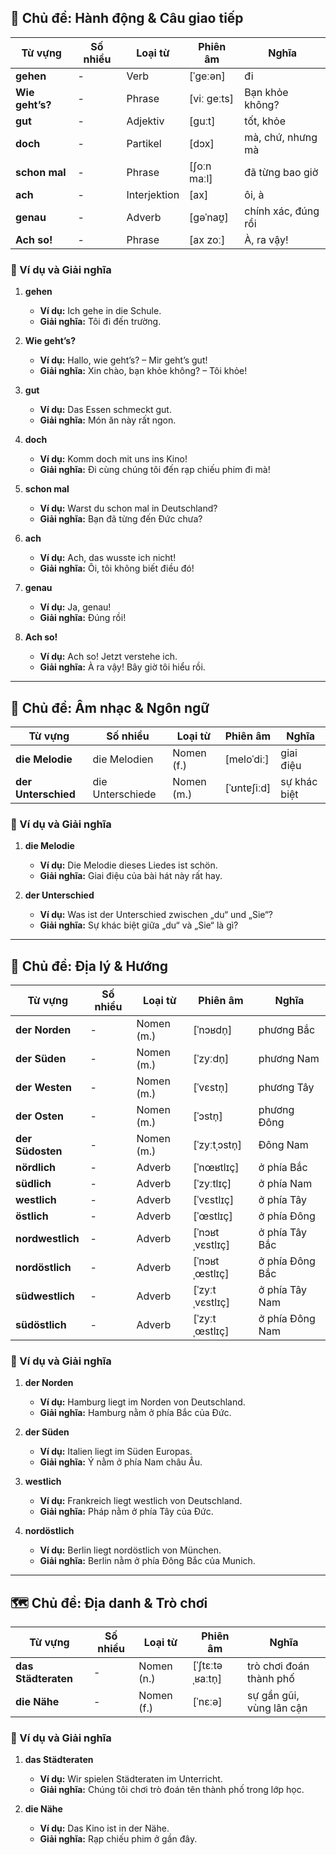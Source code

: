 ## **🚶 Chủ đề: Hành động & Câu giao tiếp**

| **Từ vựng** | **Số nhiều** | **Loại từ**  | **Phiên âm** | **Nghĩa**           |
| ----------- | ------------ | ------------ | ------------ | ------------------- |
| **gehen**       | -            | Verb         | [ˈɡeːən]     | đi                  |
| **Wie geht’s?** | -            | Phrase       | [viː ɡeːts]  | Bạn khỏe không?     |
| **gut**         | -            | Adjektiv     | [ɡuːt]       | tốt, khỏe           |
| **doch**        | -            | Partikel     | [dɔx]        | mà, chứ, nhưng mà   |
| **schon mal**   | -            | Phrase       | [ʃoːn maːl]  | đã từng bao giờ     |
| **ach**         | -            | Interjektion | [ax]         | ôi, à               |
| **genau**       | -            | Adverb       | [ɡəˈnaʊ̯]    | chính xác, đúng rồi |
| **Ach so!**     | -            | Phrase       | [ax zoː]     | À, ra vậy!          |

### **📌 Ví dụ và Giải nghĩa**

1. **gehen**
    
    - **Ví dụ:** Ich gehe in die Schule.
    - **Giải nghĩa:** Tôi đi đến trường.
2. **Wie geht’s?**
    
    - **Ví dụ:** Hallo, wie geht’s? – Mir geht’s gut!
    - **Giải nghĩa:** Xin chào, bạn khỏe không? – Tôi khỏe!
3. **gut**
    
    - **Ví dụ:** Das Essen schmeckt gut.
    - **Giải nghĩa:** Món ăn này rất ngon.
4. **doch**
    
    - **Ví dụ:** Komm doch mit uns ins Kino!
    - **Giải nghĩa:** Đi cùng chúng tôi đến rạp chiếu phim đi mà!
5. **schon mal**
    
    - **Ví dụ:** Warst du schon mal in Deutschland?
    - **Giải nghĩa:** Bạn đã từng đến Đức chưa?
6. **ach**
    
    - **Ví dụ:** Ach, das wusste ich nicht!
    - **Giải nghĩa:** Ôi, tôi không biết điều đó!
7. **genau**
    
    - **Ví dụ:** Ja, genau!
    - **Giải nghĩa:** Đúng rồi!
8. **Ach so!**
    
    - **Ví dụ:** Ach so! Jetzt verstehe ich.
    - **Giải nghĩa:** À ra vậy! Bây giờ tôi hiểu rồi.

---

## **🎵 Chủ đề: Âm nhạc & Ngôn ngữ**

| **Từ vựng**     | **Số nhiều**     | **Loại từ** | **Phiên âm** | **Nghĩa**    |
| --------------- | ---------------- | ----------- | ------------ | ------------ |
| **die Melodie**     | die Melodien     | Nomen (f.)  | [meloˈdiː]   | giai điệu    |
| **der Unterschied** | die Unterschiede | Nomen (m.)  | [ˈʊntɐʃiːd]  | sự khác biệt |

### **📌 Ví dụ và Giải nghĩa**

1. **die Melodie**
    
    - **Ví dụ:** Die Melodie dieses Liedes ist schön.
    - **Giải nghĩa:** Giai điệu của bài hát này rất hay.
2. **der Unterschied**
    
    - **Ví dụ:** Was ist der Unterschied zwischen „du“ und „Sie“?
    - **Giải nghĩa:** Sự khác biệt giữa „du“ và „Sie“ là gì?

---

## **🧭 Chủ đề: Địa lý & Hướng**

| **Từ vựng**  | **Số nhiều** | **Loại từ** | **Phiên âm**    | **Nghĩa**       |
| ------------ | ------------ | ----------- | --------------- | --------------- |
| **der Norden**   | -            | Nomen (m.)  | [ˈnɔʁdn̩]       | phương Bắc      |
| **der Süden**    | -            | Nomen (m.)  | [ˈzyːdn̩]       | phương Nam      |
| **der Westen**   | -            | Nomen (m.)  | [ˈvɛstn̩]       | phương Tây      |
| **der Osten**    | -            | Nomen (m.)  | [ˈɔstn̩]        | phương Đông     |
| **der Südosten** | -            | Nomen (m.)  | [ˈzyːtˌɔstn̩]   | Đông Nam        |
| **nördlich**     | -            | Adverb      | [ˈnœʁtlɪç]      | ở phía Bắc      |
| **südlich**      | -            | Adverb      | [ˈzyːtlɪç]      | ở phía Nam      |
| **westlich**     | -            | Adverb      | [ˈvɛstlɪç]      | ở phía Tây      |
| **östlich**      | -            | Adverb      | [ˈœstlɪç]       | ở phía Đông     |
| **nordwestlich** | -            | Adverb      | [ˈnɔʁtˌvɛstlɪç] | ở phía Tây Bắc  |
| **nordöstlich**  | -            | Adverb      | [ˈnɔʁtˌœstlɪç]  | ở phía Đông Bắc |
| **südwestlich**  | -            | Adverb      | [ˈzyːtˌvɛstlɪç] | ở phía Tây Nam  |
| **südöstlich**   | -            | Adverb      | [ˈzyːtˌœstlɪç]  | ở phía Đông Nam |

### **📌 Ví dụ và Giải nghĩa**

1. **der Norden**
    
    - **Ví dụ:** Hamburg liegt im Norden von Deutschland.
    - **Giải nghĩa:** Hamburg nằm ở phía Bắc của Đức.
2. **der Süden**
    
    - **Ví dụ:** Italien liegt im Süden Europas.
    - **Giải nghĩa:** Ý nằm ở phía Nam châu Âu.
3. **westlich**
    
    - **Ví dụ:** Frankreich liegt westlich von Deutschland.
    - **Giải nghĩa:** Pháp nằm ở phía Tây của Đức.
4. **nordöstlich**
    
    - **Ví dụ:** Berlin liegt nordöstlich von München.
    - **Giải nghĩa:** Berlin nằm ở phía Đông Bắc của Munich.

---

## **🗺️ Chủ đề: Địa danh & Trò chơi**

| **Từ vựng**     | **Số nhiều** | **Loại từ** | **Phiên âm**     | **Nghĩa**                |
| --------------- | ------------ | ----------- | ---------------- | ------------------------ |
| **das Städteraten** | -            | Nomen (n.)  | [ˈʃtɛːtəˌʁaːtn̩] | trò chơi đoán thành phố  |
| **die Nähe**        | -            | Nomen (f.)  | [ˈnɛːə]          | sự gần gũi, vùng lân cận |

### **📌 Ví dụ và Giải nghĩa**

1. **das Städteraten**
    
    - **Ví dụ:** Wir spielen Städteraten im Unterricht.
    - **Giải nghĩa:** Chúng tôi chơi trò đoán tên thành phố trong lớp học.
2. **die Nähe**
    
    - **Ví dụ:** Das Kino ist in der Nähe.
    - **Giải nghĩa:** Rạp chiếu phim ở gần đây.